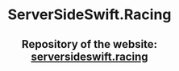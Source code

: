 <center>
<h1>ServerSideSwift.Racing</h1>
<h2>Repository of the website: <a href="http://www.serversideswift.racing" target="_blank">serversideswift.racing</a></h2>
</center>
